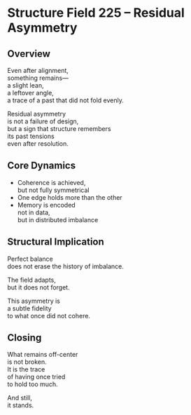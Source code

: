# Structure Field 225 – Residual Asymmetry

## Overview

Even after alignment,  
something remains—  
a slight lean,  
a leftover angle,  
a trace of a past that did not fold evenly.

Residual asymmetry  
is not a failure of design,  
but a sign that structure remembers  
its past tensions  
even after resolution.

## Core Dynamics

- Coherence is achieved,  
  but not fully symmetrical  
- One edge holds more than the other  
- Memory is encoded  
  not in data,  
  but in distributed imbalance

## Structural Implication

Perfect balance  
does not erase the history of imbalance.

The field adapts,  
but it does not forget.

This asymmetry is  
a subtle fidelity  
to what once did not cohere.

## Closing

What remains off-center  
is not broken.  
It is the trace  
of having once tried  
to hold too much.

And still,  
it stands.

